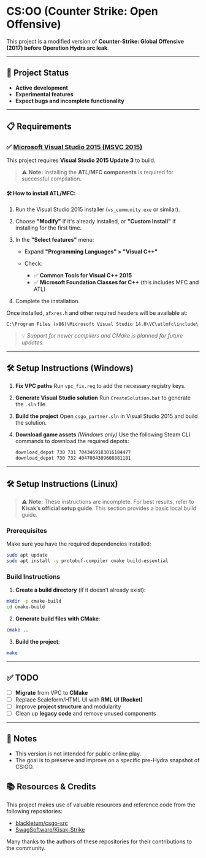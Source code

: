 # CS\:OO (Counter Strike: Open Offensive)

This project is a modified version of **Counter-Strike: Global Offensive (2017) before Operation Hydra src leak**.

---

## 🚧 Project Status

* **Active development**
* **Experimental features**
* **Expect bugs and incomplete functionality**

---

## 📋 Requirements

### ✅ [Microsoft Visual Studio 2015 (MSVC 2015)](https://archive.org/details/vs2015.3.com_enu_202102)

This project requires **Visual Studio 2015 Update 3** to build.

> ⚠️ **Note:** Installing the **ATL/MFC components** is required for successful compilation.

#### 🛠️ How to install ATL/MFC:

1. Run the Visual Studio 2015 installer (`vs_community.exe` or similar).
2. Choose **"Modify"** if it's already installed, or **"Custom Install"** if installing for the first time.
3. In the **"Select features"** menu:

   * Expand **"Programming Languages" > "Visual C++"**
   * Check:

     * ✅ **Common Tools for Visual C++ 2015**
     * ✅ **Microsoft Foundation Classes for C++** (this includes MFC and ATL)
4. Complete the installation.

Once installed, `afxres.h` and other required headers will be available at:

```
C:\Program Files (x86)\Microsoft Visual Studio 14.0\VC\atlmfc\include\
```

> 💡 *Support for newer compilers and CMake is planned for future updates.*

---

## 🛠 Setup Instructions (Windows)

1. **Fix VPC paths**
   Run `vpc_fix.reg` to add the necessary registry keys.

2. **Generate Visual Studio solution**
   Run `CreateSolution.bat` to generate the `.sln` file.

3. **Build the project**
   Open `csgo_partner.sln` in Visual Studio 2015 and build the solution.

4. **Download game assets** *(Windows only)*
   Use the following Steam CLI commands to download the required depots:

   ```bash
   download_depot 730 731 7043469183016184477
   download_depot 730 732 4047004309608881181
   ```

---

## 🛠 Setup Instructions (Linux)

> ⚠️ **Note:** These instructions are incomplete. For best results, refer to **Kisak’s official setup guide**. This section provides a basic local build guide.

### Prerequisites

Make sure you have the required dependencies installed:

```bash
sudo apt update
sudo apt install -y protobuf-compiler cmake build-essential
```

### Build Instructions

1. **Create a build directory** (if it doesn’t already exist):

```bash
mkdir -p cmake-build
cd cmake-build
```

2. **Generate build files with CMake**:

```bash
cmake ..
```

3. **Build the project**:

```bash
make
```

---

## ✅ TODO

* [ ] **Migrate** from VPC to **CMake**
* [ ] Replace Scaleform/HTML UI with **RML UI (Rocket)**
* [ ] Improve **project structure** and modularity
* [ ] Clean up **legacy code** and remove unused components

---

## 📌 Notes

* This version is not intended for public online play.
* The goal is to preserve and improve on a specific pre-Hydra snapshot of CS\:GO.

## 📚 Resources & Credits

This project makes use of valuable resources and reference code from the following repositories:

* [blackletum/csgo-src](https://github.com/blackletum/csgo-src)
* [SwagSoftware/Kisak-Strike](https://github.com/SwagSoftware/Kisak-Strike)

Many thanks to the authors of these repositories for their contributions to the community.